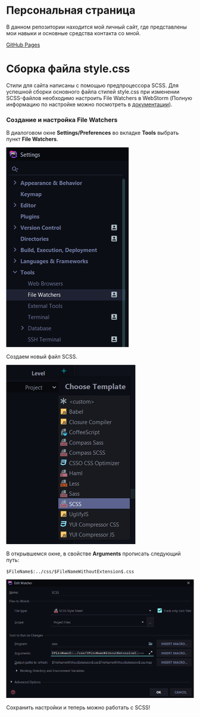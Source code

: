 # Персональная страница

В данном репозитории находится мой личный сайт, где представлены мои навыки и основные средства контакта со мной.

 [GitHub Pages](https://zhenyaberda.github.io/PersonalPage/)

# Сборка файла style.css

Стили для сайта написаны с помощью предпроцессора SCSS. Для успешной сборки основного файла стилей style.css при изменении SCSS-файлов необходимо настроить File Watchers в WebStorm (Полную информацию по настройке можно посмотреть в [документации](https://www.jetbrains.com/help/phpstorm/transpiling-sass-less-and-scss-to-css.html)).

### Создание и настройка File Watchers
В диалоговом окне **Settings/Preferences** во вкладке **Tools** выбрать пункт **File Watchers**.

![Создание файла](/img/readme/1.PNG)

Создаем новый файл SCSS.

![Создание файла](/img/readme/2.PNG)

В открывшемся окне, в свойстве **Arguments** прописать следующий путь:
```
$FileName$:../css/$FileNameWithoutExtension$.css
```

![Создание файла](/img/readme/3.PNG)

Сохранить настройки и теперь можно работать с SCSS!
